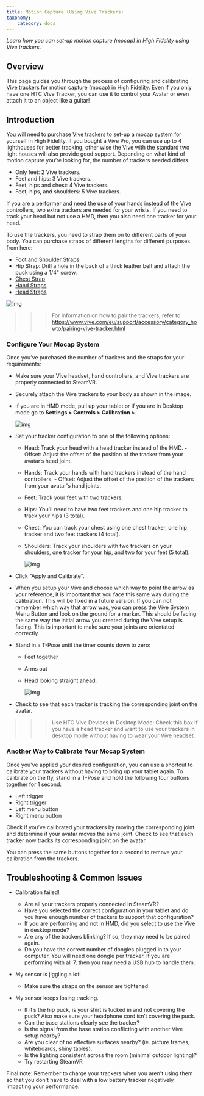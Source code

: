 ```yaml
---
title: Motion Capture (Using Vive Trackers)
taxonomy:
    category: docs 
---
```


*Learn how you can set-up motion capture (mocap) in High Fidelity using Vive trackers.*

## Overview

This page guides you through the process of configuring and calibrating Vive trackers for motion capture (mocap) in High Fidelity. Even if you only have one HTC Vive Tracker, you can use it to control your Avatar or even attach it to an object like a guitar!


## Introduction

You will need to purchase [Vive trackers](https://www.vive.com/us/vive-tracker/) to set-up a mocap system for yourself in High Fidelity. If you bought a Vive Pro, you can use up to 4 lighthouses for better tracking, other wise the Vive with the standard two light houses will also provide good support.  Depending on what kind of motion capture you’re looking for, the number of trackers needed differs. 

- Only feet: 2 Vive trackers.
- Feet and hips: 3 Vive trackers.
- Feet, hips and chest: 4 Vive trackers.
- Feet, hips, and shoulders: 5 Vive trackers.

If you are a performer and need the use of your hands instead of the Vive controllers, two extra trackers are needed for your wrists.
If you need to track your head but not use a HMD, then you also need one tracker for your head.

To use the trackers, you need to strap them on to different parts of your body. You can purchase straps of different lengths for different purposes from here:

* [Foot and Shoulder Straps](https://rebuffreality.com/products/trackstrap)
* Hip Strap: Drill a hole in the back of a thick leather belt and attach the puck using a 1/4" screw. 
* [Chest Strap](https://www.amazon.com/gp/product/B00PQ6B5SY/ref=oh_aui_detailpage_o02_s00?ie=UTF8&psc=1)
* [Hand Straps](https://www.amazon.com/SublimeWare-Degree-Rotation-Session-SJ4000/dp/B01H18TY2S/ref=sr_1_2?ie=UTF8&qid=1492804865&sr=8-2&keywords=go+pro+arm+mount)
* [Head Straps](https://www.amazon.com/EEEKit-Kidizoom-Action-EK7000-DBPOWER/dp/B019SXPF3G/ref=sr_1_1?ie=UTF8&qid=1492795518&sr=8-1&keywords=EEEKit+Head+Strap+Mount+for+VTech+Kidizoom+Kids+Cam%2C)

![img](tracker-placement.jpg)

> > > For information on how to pair the trackers, refer to https://www.vive.com/eu/support/accessory/category_howto/pairing-vive-tracker.html

### Configure Your Mocap System

Once you’ve purchased the number of trackers and the straps for your requirements:

- Make sure your Vive headset, hand controllers, and Vive trackers are properly connected to SteamVR.

- Securely attach the Vive trackers to your body as shown in the image.

- If you are in HMD mode, pull up your tablet or if you are in Desktop mode go to **Settings > Controls > Calibration >**.

  ![img](https://hifi-content.s3.amazonaws.com/milad/ROLC/Organize/O_Projects/Hifi/Documentation/settings.png)

- Set your tracker configuration to one of the following options:
  - Head: Track your head with a head tracker instead of the HMD.
        - Offset: Adjust the offset of the position of the tracker from your avatar’s head joint.
  - Hands: Track your hands with hand trackers instead of the hand controllers.
         - Offset: Adjust the offset of the position of the trackers from your avatar's hand joints. 
  - Feet: Track your feet with two trackers. 
  - Hips: You'll need to have two feet trackers and one hip tracker to track your hips (3 total). 
  - Chest: You can track your chest using one chest tracker, one hip tracker and two feet trackers (4 total).
  - Shoulders: Track your shoulders with two trackers on your shoulders, one tracker for your hip, and two for your feet (5 total).

    ![img](https://hifi-content.s3.amazonaws.com/milad/ROLC/Organize/O_Projects/Hifi/Documentation/vive_settings.png)

- Click "Apply and Calibrate".

- When you setup your Vive and choose which way to point the arrow as your reference, it is important that you face this same way during the calibration.  This will be fixed in a future version.  If you can not remember which way that arrow was, you can press the Vive System Menu Button and look on the ground for a marker.  This should be facing the same way the initial arrow you created during the Vive setup is facing.  This is important to make sure your joints are orientated correctly.

- Stand in a T-Pose until the timer counts down to zero:
  - Feet together
  - Arms out
  - Head looking straight ahead. 

    ![img](calibrate.PNG)

- Check to see that each tracker is tracking the corresponding joint on the avatar.

> > >  Use HTC Vive Devices in Desktop Mode: Check this box if you have a head tracker and want to use your trackers in desktop mode without having to wear your Vive headset.


### Another Way to Calibrate Your Mocap System

Once you’ve applied your desired configuration, you can use a shortcut to calibrate your trackers without having to bring up your tablet again. To calibrate on the fly, stand in a T-Pose and hold the following four buttons together for 1 second: 

- Left trigger
- Right trigger
- Left menu button
- Right menu button

Check if you’ve calibrated your trackers by moving the corresponding joint and determine if your avatar moves the same joint. Check to see that each tracker now tracks its corresponding joint on the avatar.

You can press the same buttons together for a second to remove your calibration from the trackers.



## Troubleshooting & Common Issues

* Calibration failed!

  * Are all your trackers properly connected in SteamVR?
  * Have you selected the correct configuration in your tablet and do you have enough number of trackers to support that configuration?
  * If you are performing and not in HMD, did you select to use the Vive in desktop mode?
  * Are any of the trackers blinking?  If so, they may need to be paired again.
  * Do you have the correct number of dongles plugged in to your computer.  You will need one dongle per tracker.  If you are performing with all 7, then you may need a USB hub to handle them.

* My sensor is jiggling a lot!

  * Make sure the straps on the sensor are tightened.

* My sensor keeps losing tracking.

  * If it’s the hip puck, is your shirt is tucked in and not covering the puck? Also make sure your headphone cord isn’t covering the puck. 
  * Can the base stations clearly see the tracker?
  * Is the signal from the base station conflicting with another Vive setup nearby?
  * Are you clear of no eflective surfaces nearby? (ie. picture frames, whiteboards, shiny tables).
  * Is the lighting consistent across the room (minimal outdoor lighting)?
  * Try restarting SteamVR
  
Final note: 
Remember to charge your trackers when you aren't using them so that you don't have to deal with a low battery tracker negatively impacting your performance. 

